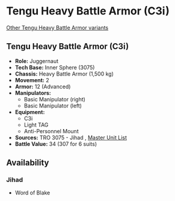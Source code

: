 # Tengu Heavy Battle Armor (C3i) 

[Other Tengu Heavy Battle Armor variants](../tengu_heavy_battle_armor.md) 

## Tengu Heavy Battle Armor (C3i) 

- **Role:** Juggernaut 
- **Tech Base:** Inner Sphere (3075) 
- **Chassis:** Heavy Battle Armor (1,500 kg) 
- **Movement:** 2 
- **Armor:** 12 (Advanced) 
- **Manipulators:** 
  - Basic Manipulator (right) 
  - Basic Manipulator (left) 
- **Equipment:** 
  - C3i 
  - Light TAG 
  - Anti-Personnel Mount 
- **Sources:** TRO 3075 - Jihad , [Master Unit List](http://masterunitlist.info/Unit/Details/5198/tengu-heavy-battle-armor-c3i) 
- **Battle Value:** 34 (307 for 6 suits) 

## Availability 

### Jihad 

- Word of Blake 

